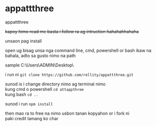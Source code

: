 # appattthree
appattthree

~~kapoy himo read me basta i follow ra ag intruction hahahahhahaha~~

unsaon pag install 

open ug bisag unsa nga command line, cmd, powershell or bash ikaw na bahala, adto sa gusto nimo na path

sample C:\Users\ADMIN\Desktop\

i run ni ```git clone https://github.com/rellity/appattthree.git```

sunod is i change directory nimo ag terminal nimo 
\
kung cmd o powershell ```cd attappthree```\
kung bash ```cd ..```

sunod i run ```npm install```

then mao ra to free na nimo usbon tanan kopyahon or i fork ni\
paki credit lamang ko char
